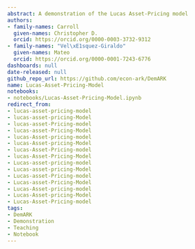 ```yaml
---
abstract: A demonstration of the Lucas Asset-Pricing model
authors:
- family-names: Carroll
  given-names: Christopher D.
  orcid: https://orcid.org/0000-0003-3732-9312
- family-names: "Vel\xE1squez-Giraldo"
  given-names: Mateo
  orcid: https://orcid.org/0000-0001-7243-6776
dashboards: null
date-released: null
github_repo_url: https://github.com/econ-ark/DemARK
name: Lucas-Asset-Pricing-Model
notebooks:
- notebooks/Lucas-Asset-Pricing-Model.ipynb
redirect_from:
- lucas-asset-pricing-model
- lucas-asset-pricing-Model
- lucas-asset-Pricing-model
- lucas-asset-Pricing-Model
- lucas-Asset-pricing-model
- lucas-Asset-pricing-Model
- lucas-Asset-Pricing-model
- lucas-Asset-Pricing-Model
- Lucas-asset-pricing-model
- Lucas-asset-pricing-Model
- Lucas-asset-Pricing-model
- Lucas-asset-Pricing-Model
- Lucas-Asset-pricing-model
- Lucas-Asset-pricing-Model
- Lucas-Asset-Pricing-model
tags:
- DemARK
- Demonstration
- Teaching
- Notebook
---
```

